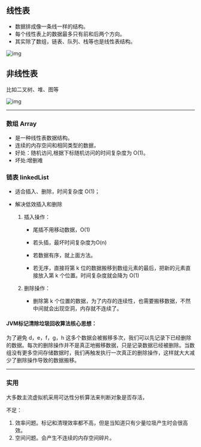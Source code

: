 ## 线性表

+ 数据排成像一条线一样的结构。
+ 每个线性表上的数据最多只有前和后两个方向。
+ 其实除了数组，链表、队列、栈等也是线性表结构。

![img](https://static001.geekbang.org/resource/image/b6/77/b6b71ec46935130dff5c4b62cf273477.jpg)



## 非线性表

比如二叉树、堆、图等

![img](https://static001.geekbang.org/resource/image/6e/69/6ebf42641b5f98f912d36f6bf86f6569.jpg)

---



### 数组 Array

+ 是一种线性表数据结构。
+ 连续的内存空间和相同类型的数据，
+ 好处：随机访问,根据下标随机访问的时间复杂度为 O(1)。
+ 坏处:增删难

### 链表 linkedList

+ 适合插入、删除，时间复杂度 O(1)；

+ 解决低效插入和删除

  1. 插入操作：

     + 尾插不用移动数据，O(1)

     + 若头插，最坏时间复杂度为O(n)

     + 若数据有序，就上面方法。
     + 若无序，直接将第 k 位的数据搬移到数组元素的最后，把新的元素直接放入第 k 个位置。时间复杂度就会降为 O(1)

  2. 删除操作：

     + 删除第 k 个位置的数据，为了内存的连续性，也需要搬移数据，不然中间就会出现空洞，内存就不连续了。

 

#### JVM标记清除垃圾回收算法核心思想：

 为了避免 d，e，f，g，h 这多个数据会被搬移多次，我们可以先记录下已经删除的数据。每次的删除操作并不是真正地搬移数据，只是记录数据已经被删除。当数组没有更多空间存储数据时，我们再触发执行一次真正的删除操作，这样就大大减少了删除操作导致的数据搬移。

___

### 实用

大多数主流虚拟机采用可达性分析算法来判断对象是否存活，

不足：

1. 效率问题。标记和清理效率都不高，但是当知道只有少量垃圾产生时会很高效。
2. 空间问题。会产生不连续的内存空间碎片。

